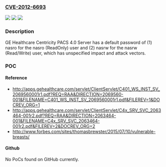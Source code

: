 ### [CVE-2012-6693](https://cve.mitre.org/cgi-bin/cvename.cgi?name=CVE-2012-6693)
![](https://img.shields.io/static/v1?label=Product&message=n%2Fa&color=blue)
![](https://img.shields.io/static/v1?label=Version&message=n%2Fa&color=blue)
![](https://img.shields.io/static/v1?label=Vulnerability&message=n%2Fa&color=brighgreen)

### Description

GE Healthcare Centricity PACS 4.0 Server has a default password of (1) nasro for the nasro (ReadOnly) user and (2) nasrw for the nasrw (Read/Write) user, which has unspecified impact and attack vectors.

### POC

#### Reference
- http://apps.gehealthcare.com/servlet/ClientServlet/C401_WS_INST_SV_2069560001r1.pdf?REQ=RAA&DIRECTION=2069560-001&FILENAME=C401_WS_INST_SV_2069560001r1.pdf&FILEREV=1&DOCREV_ORG=1
- http://apps.gehealthcare.com/servlet/ClientServlet/C4x_SRV_SVC_2063464-001r2.pdf?REQ=RAA&DIRECTION=2063464-001&FILENAME=C4x_SRV_SVC_2063464-001r2.pdf&FILEREV=2&DOCREV_ORG=2
- http://www.forbes.com/sites/thomasbrewster/2015/07/10/vulnerable-breasts/

#### Github
No PoCs found on GitHub currently.

